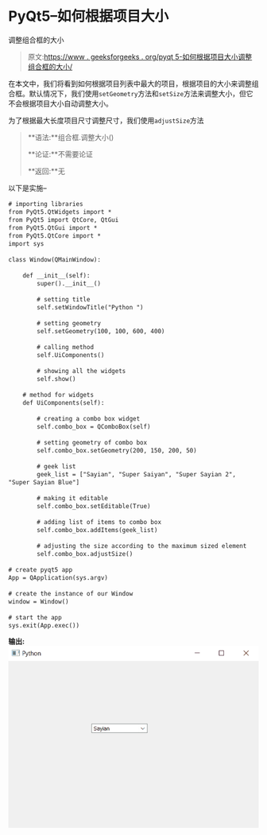 # PyQt5–如何根据项目大小

调整组合框的大小

> 原文:[https://www . geeksforgeeks . org/pyqt 5-如何根据项目大小调整组合框的大小/](https://www.geeksforgeeks.org/pyqt5-how-to-adjust-size-of-combobox-according-to-the-items-size/)

在本文中，我们将看到如何根据项目列表中最大的项目，根据项目的大小来调整组合框。默认情况下，我们使用`setGeometry`方法和`setSize`方法来调整大小，但它不会根据项目大小自动调整大小。

为了根据最大长度项目尺寸调整尺寸，我们使用`adjustSize`方法

> **语法:**组合框.调整大小()
> 
> **论证:**不需要论证
> 
> **返回:**无

以下是实施–

```
# importing libraries
from PyQt5.QtWidgets import * 
from PyQt5 import QtCore, QtGui
from PyQt5.QtGui import * 
from PyQt5.QtCore import * 
import sys

class Window(QMainWindow):

    def __init__(self):
        super().__init__()

        # setting title
        self.setWindowTitle("Python ")

        # setting geometry
        self.setGeometry(100, 100, 600, 400)

        # calling method
        self.UiComponents()

        # showing all the widgets
        self.show()

    # method for widgets
    def UiComponents(self):

        # creating a combo box widget
        self.combo_box = QComboBox(self)

        # setting geometry of combo box
        self.combo_box.setGeometry(200, 150, 200, 50)

        # geek list
        geek_list = ["Sayian", "Super Saiyan", "Super Sayian 2", "Super Sayian Blue"]

        # making it editable
        self.combo_box.setEditable(True)

        # adding list of items to combo box
        self.combo_box.addItems(geek_list)

        # adjusting the size according to the maximum sized element
        self.combo_box.adjustSize()

# create pyqt5 app
App = QApplication(sys.argv)

# create the instance of our Window
window = Window()

# start the app
sys.exit(App.exec())
```

**输出:**
![](img/df3c0432fec0616e684dd3ce4d495580.png)
